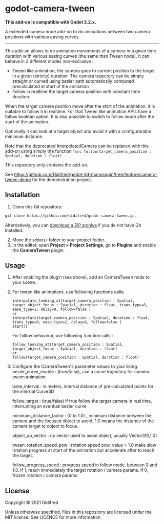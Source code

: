 # godot-camera-tween

**This add-on is compatible with Godot 3.2.x.**

A extended camera node add-on to do animations between two camera positions with various easing curves.

___

This add-on allows to do animation movements of a camera in a given time duration with various easing curves (the same than Tween node).
It can behave in 2 different modes non-exclusive :
- Tween like animation, the camera goes to current position to the target in a given (strictly) duration.
The camera trajectory can be simply straight or curved using bezier path automatically computed precalculated at start of the animation
- Follow in realtime the target camera position with constant time duration.

When the target camera position move after the start of the animation, it is suitable to follow it in realtime. 
For that Tween like animation APIs have a follow boolean option. It is also possible to switch to follow mode after the start of the animation.

Optionally it can look at a target object and avoid it with a configurarable minimum distance.

Note that the deprecated InterpolatedCamera can be replaced with this add-on using simply the function   ```func follow(target_camera_position : Spatial, duration : float)```

This repository only contains the add-on.

See https://github.com/Didifred/godot-3d-mannequin/tree/feature/camera-tween-demo for the demonstration project.

## Installation

1. Clone this Git repository:

```bash
git clone https://github.com/didifred/godot-camera-tween.git
```

Alternatively, you can
[download a ZIP archive]( https://github.com/didifred/godot-camera-tween/archive/main.zip)
if you do not have Git installed.

2. Move the `addons/` folder to your project folder.
3. In the editor, open **Project > Project Settings**, go to **Plugins**
   and enable the **CameraTween** plugin.

## Usage

1. After enabling the plugin (see above), add an CameraTween node
   to your scene.

2. For tween like animations, use following functions calls:
   ```
   interpolate_looking_at(target_camera_position : Spatial, target_object_focus : Spatial, duration : float, trans_type=0, ease_type=2, delay=0, follow=false ) 
   or
   interpolate(target_camera_position : Spatial, duration : float, trans_type=0, ease_type=2, delay=0, follow=false )
   start()
   ```
   
   For follow behaviour, use following function calls :
   ```
   follow_looking_at(target_camera_position : Spatial, target_object_focus : Spatial, duration : float)
   or
   follow(target_camera_position : Spatial, duration : float)
    ```
    
3. Configure the CameraTween's parameter values to your liking.
   bezier_curve_enable : (true/false), use a curve trajectory for camera tween animation
   
   bake_interval : in meters, interval distance of pre-calculated points for the internal Curve3D
   
   follow_target : (true/false) if true follow the target camera in real time, interrupting an eventual bezier curve
   
   minimum_distance_factor : (0 to 1.0) , minimum distance between the camera and the focused object to avoid, 1.0 means the distance of the camera target to object to focus.
   
   object_up_vector : up vector used to avoid object, usually Vector3(0,1,0) 
   
   tween_rotation_speed_pow : rotation speed pow, value > 1.0 make slow rotation progress at start of the animation but accelerate after to reach the target.
   
   follow_progress_speed :  progress speed in follow mode, between 0 and 1.0. If 1, reach immediately the target rotation / camera params. If 0, frozen rotation / camera params.
   
## License

Copyright © 2021 Didifred

Unless otherwise specified, files in this repository are licensed under the
MIT license. See LICENCE for more information.
